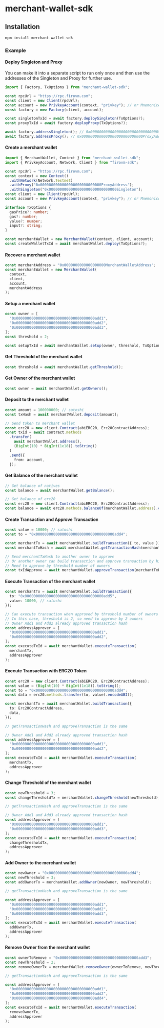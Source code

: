 # merchant-wallet-sdk

## Installation

```bash
npm install merchant-wallet-sdk
```

### Example

#### Deploy Singleton and Proxy

You can make it into a separate script to run only once and then use the addresses of the Singleton and Proxy for further use.

```typescript
import { Factory, TxOptions } from "merchant-wallet-sdk";

const rpcUrl = "https://rpc.firovm.com";
const client = new Client(rpcUrl);
const account = new PrivkeyAccount(context, "privkey"); // or MnemonicAccount
const factory = new Factory(client, account);

const singletonTxId = await factory.deploySingleton(TxOptions?);
const proxyTxId = await factory.deployProxy(TxOptions?);

await factory.addressSingleton(); // 0x0000000000000000000000000000000Singleton
await factory.addressProxy(); // 0x0000000000000000000000000000ProxyAddress
```

#### Create a merchant wallet

```typescript
import { MerchantWallet, Context } from "merchant-wallet-sdk";
import { PrivkeyAccount, Network, Client } from "firovm-sdk";

const rpcUrl = "https://rpc.firovm.com";
const context = new Context()
  .withNetwork(Network.Testnet)
  .withProxy("0x0000000000000000000000000000ProxyAddress");
  .withSingleton("0x0000000000000000000000000000000Singleton");
const client = new Client(rpcUrl);
const account = new PrivkeyAccount(context, "privkey"); // or MnemonicAccount

interface TxOptions {
  gasPrice?: number;
  gas?: number;
  value?: number;
  input?: string;
}

const merchantWallet = new MerchantWallet(context, client, account);
const createWalletTxId = await merchantWallet.deploy(TxOptions?);
```

#### Recover a merchant wallet

```typescript
const merchantAddress = "0x0000000000000000000MerchantWalletAddress";
const merchantWallet = new MerchantWallet(
  context,
  client,
  account,
  merchantAddress
);
```

#### Setup a merchant wallet

```typescript
const owner = [
  "0x000000000000000000000000000000000000add1",
  "0x000000000000000000000000000000000000add2",
  "0x000000000000000000000000000000000000add3",
];
const threshold = 2;

const setupTxId = await merchantWallet.setup(owner, threshold, TxOptions?);
```

#### Get Threshold of the merchant wallet

```typescript
const threshold = await merchantWallet.getThreshold();
```

#### Get Owner of the merchant wallet

```typescript
const owner = await merchantWallet.getOwners();
```

#### Deposit to the merchant wallet

```typescript
const amount = 100000000; // satoshi
const txHash = await merchantWallet.deposit(amount);

// Send token to merchant wallet
const erc20 = new client.Contract(abiERC20, Erc20ContractAddress);
const txid = await contract.methods
  .transfer(
    await merchantWallet.address(),
    (BigInt(10) * BigInt(1e18)).toString()
  )
  .send({
    from: account,
  });
```

#### Get Balance of the merchant wallet

```typescript
// Get balance of natives
const balance = await merchantWallet.getBalance();

// Get balance of erc20
const erc20 = new client.Contract(abiERC20, Erc20ContractAddress);
const balance = await erc20.methods.balanceOf(merchantWallet.address).call();
```

#### Create Transaction and Approve Transaction

```typescript
const value = 10000; // satoshi
const to = "0x000000000000000000000000000000000000add4";

const merchantTx = await merchantWallet.buildTransaction({ to, value });
const merchantTxHash = await merchantWallet.getTransactionHash(merchantTx);

// Send merchantTxHash to another owner to approve
// Or another owner can build transaction and approve transaction by himself
// Need to approve by threshold number of owners
const txIdApprove = await merchantWallet.approveTransaction(merchantTxHash);
```

#### Execute Transaction of the merchant wallet

```typescript
const merchantTx = await merchantWallet.buildTransaction({
  to: "0x000000000000000000000000000000000000add5",
  value: 10000, // satoshi
});

// Can execute transaction when approved by threshold number of owners
// In this case, threshold is 2, so need to approve by 2 owners
// Owner Add1 and Add2 already approved transaction hash
const addressApprover = [
  "0x000000000000000000000000000000000000add1",
  "0x000000000000000000000000000000000000add2",
];
const executeTxId = await merchantWallet.executeTransaction(
  merchantTx,
  addressApprover
);
```

#### Execute Transaction with ERC20 Token

```typescript
const erc20 = new client.Contract(abiERC20, Erc20ContractAddress);
const value = (BigInt(10) * BigInt(1e18)).toString();
const to = "0x000000000000000000000000000000000000add4";
const data = erc20.methods.transfer(to, value).encodeABI();

const merchantTx = await merchantWallet.buildTransaction({
  to: Erc20ContractAddress,
  data,
});

// getTransactionHash and approveTransaction is the same

// Owner Add1 and Add2 already approved transaction hash
const addressApprover = [
  "0x000000000000000000000000000000000000add1",
  "0x000000000000000000000000000000000000add2",
];
const executeTxId = await merchantWallet.executeTransaction(
  merchantTx,
  addressApprover
);
```

#### Change Threshold of the merchant wallet

```typescript
const newThreshold = 3;
const changeThresholdTx = merchantWallet.changeThreshold(newThreshold);

// getTransactionHash and approveTransaction is the same

// Owner Add1 and Add3 already approved transaction hash
const addressApprover = [
  "0x000000000000000000000000000000000000add1",
  "0x000000000000000000000000000000000000add3",
];
const executeTxId = await merchantWallet.executeTransaction(
  changeThresholdTx,
  addressApprover
);
```

#### Add Owner to the merchant wallet

```typescript
const newOwner = "0x000000000000000000000000000000000000add4";
const newThreshold = 3;
const addOwnerTx = merchantWallet.addOwner(newOwner, newThreshold);

// getTransactionHash and approveTransaction is the same

const addressApprover = [
  "0x000000000000000000000000000000000000add1",
  "0x000000000000000000000000000000000000add2",
  "0x000000000000000000000000000000000000add3",
];
const executeTxId = await merchantWallet.executeTransaction(
  addOwnerTx,
  addressApprover
);
```

#### Remove Owner from the merchant wallet

```typescript
const ownerToRemove = "0x000000000000000000000000000000000000add3";
const newThreshold = 2;
const removeOwnerTx = merchantWallet.removeOwner(ownerToRemove, newThreshold);

// getTransactionHash and approveTransaction is the same

const addressApprover = [
  "0x000000000000000000000000000000000000add1",
  "0x000000000000000000000000000000000000add2",
  "0x000000000000000000000000000000000000add4",
];
const executeTxId = await merchantWallet.executeTransaction(
  removeOwnerTx,
  addressApprover
);
```
